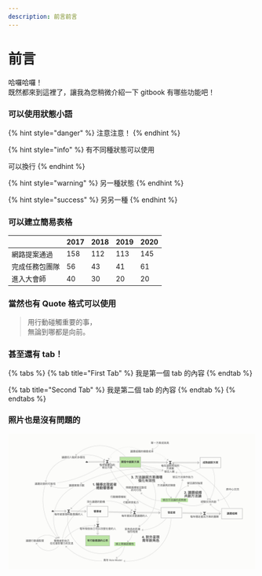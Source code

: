 ```yaml
---
description: 前言前言
---
```


# 前言

哈囉哈囉！  
既然都來到這裡了，讓我為您稍微介紹一下 gitbook 有哪些功能吧！

### 可以使用狀態小語

{% hint style="danger" %}
注意注意！
{% endhint %}

{% hint style="info" %}
有不同種狀態可以使用

可以換行
{% endhint %}

{% hint style="warning" %}
另一種狀態
{% endhint %}

{% hint style="success" %}
另另一種
{% endhint %}



### 可以建立簡易表格

|  | 2017 | 2018 | 2019 | 2020 |
| :--- | :--- | :--- | :--- | :--- |
| 網路提案通過 | 158 | 112 | 113 | 145 |
| 完成任務包團隊 | 56 | 43 | 41 | 61 |
| 進入大會師 | 40 | 30 | 20 | 20 |



### 當然也有 Quote 格式可以使用

> 用行動碰觸重要的事，  
> 無論到哪都是向前。



### 甚至還有 tab！

{% tabs %}
{% tab title="First Tab" %}
我是第一個 tab 的內容
{% endtab %}

{% tab title="Second Tab" %}
我是第二個 tab 的內容
{% endtab %}
{% endtabs %}

### 照片也是沒有問題的

![](.gitbook/assets/bian-ge-li-lun-.png)

